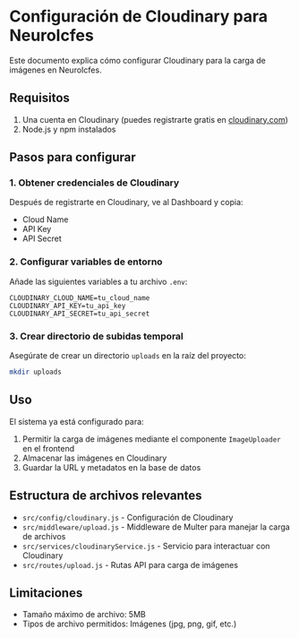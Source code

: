 # Configuración de Cloudinary para NeuroIcfes

Este documento explica cómo configurar Cloudinary para la carga de imágenes en NeuroIcfes.

## Requisitos

1. Una cuenta en Cloudinary (puedes registrarte gratis en [cloudinary.com](https://cloudinary.com/users/register/free))
2. Node.js y npm instalados

## Pasos para configurar

### 1. Obtener credenciales de Cloudinary

Después de registrarte en Cloudinary, ve al Dashboard y copia:

- Cloud Name
- API Key
- API Secret

### 2. Configurar variables de entorno

Añade las siguientes variables a tu archivo `.env`:

```
CLOUDINARY_CLOUD_NAME=tu_cloud_name
CLOUDINARY_API_KEY=tu_api_key
CLOUDINARY_API_SECRET=tu_api_secret
```

### 3. Crear directorio de subidas temporal

Asegúrate de crear un directorio `uploads` en la raíz del proyecto:

```bash
mkdir uploads
```

## Uso

El sistema ya está configurado para:

1. Permitir la carga de imágenes mediante el componente `ImageUploader` en el frontend
2. Almacenar las imágenes en Cloudinary
3. Guardar la URL y metadatos en la base de datos

## Estructura de archivos relevantes

- `src/config/cloudinary.js` - Configuración de Cloudinary
- `src/middleware/upload.js` - Middleware de Multer para manejar la carga de archivos
- `src/services/cloudinaryService.js` - Servicio para interactuar con Cloudinary
- `src/routes/upload.js` - Rutas API para carga de imágenes

## Limitaciones

- Tamaño máximo de archivo: 5MB
- Tipos de archivo permitidos: Imágenes (jpg, png, gif, etc.) 